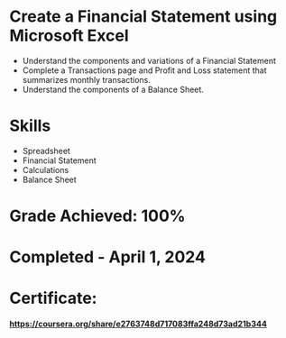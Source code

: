 # Create a Financial Statement using Microsoft Excel
+ Understand the components and variations of a Financial Statement
+ Complete a Transactions page and Profit and Loss statement that summarizes monthly transactions.
+ Understand the components of a Balance Sheet.

# Skills
+ Spreadsheet
+ Financial Statement
+ Calculations
+ Balance Sheet

# Grade Achieved: 100%
# Completed - April 1, 2024
# Certificate: <br>
#### https://coursera.org/share/e2763748d717083ffa248d73ad21b344

